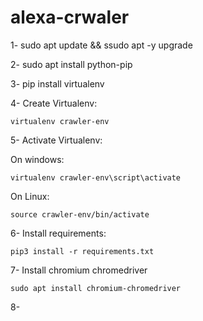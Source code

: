 # alexa-crwaler

1- sudo apt update && ssudo apt -y upgrade

2- sudo apt install python-pip

3- pip install virtualenv

4- Create Virtualenv:

    virtualenv crawler-env
    
5- Activate Virtualenv:

On windows:

    virtualenv crawler-env\script\activate

On Linux:

    source crawler-env/bin/activate
    
6- Install requirements:

    pip3 install -r requirements.txt
    
7- Install chromium chromedriver

	sudo apt install chromium-chromedriver

8-